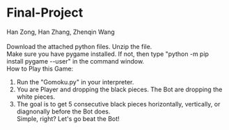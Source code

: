 # Final-Project
Han Zong, Han Zhang, Zhenqin Wang <br/>
</br>
Download the attached python files. Unzip the file.<br/>
Make sure you have pygame installed. If not, then type "python -m pip install pygame --user" in the command window. <br/>
How to Play this Game: <br/>
1. Run the "Gomoku.py" in your interpreter. <br/>
2. You are Player and dropping the black pieces. The Bot are dropping the white pieces.<br/>
3. The goal is to get 5 consecutive black pieces horizontally, vertically, or diagnonally before the Bot does. <br/>
Simple, right? Let's go beat the Bot!
